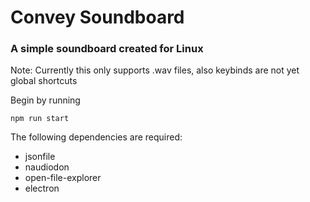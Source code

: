 # Convey Soundboard
### A simple soundboard created for Linux

Note: Currently this only supports .wav files, also keybinds are not yet global shortcuts

Begin by running 

`npm run start`

The following dependencies are required:
- jsonfile
- naudiodon
- open-file-explorer
- electron
